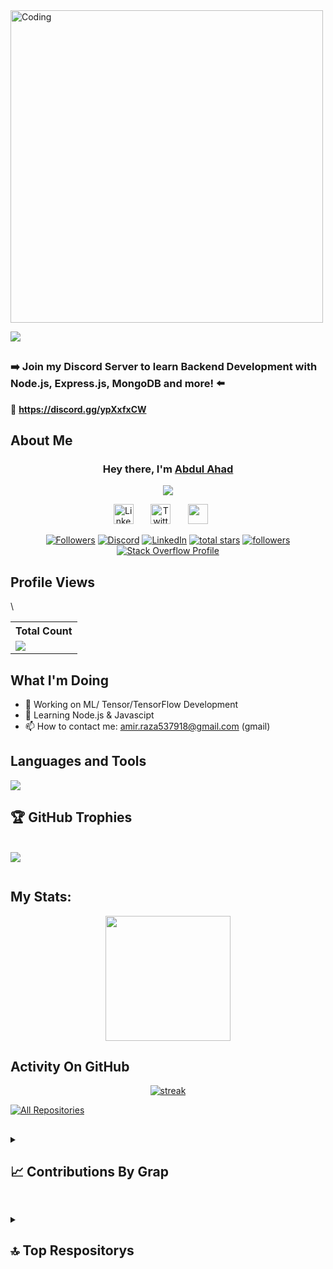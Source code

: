 <img align="center" alt="Coding" height="500" src="https://developers.giphy.com/branch/master/static/api-512d36c09662682717108a38bbb5c57d.gif">

<p>
  <!-- Typing SVG by DenverCoder1 - https://github.com/DenverCoder1/readme-typing-svg -->
  <a href="https://github.com/AbdulAhad365">
    <img src="https://readme-typing-svg.demolab.com?font=roboto&weight=1000&size=25&duration=4000&pause=1000&color=DFDF00E6&width=435&lines=ARE+YOU+INTERESTED+IN++BACKEND%3F%3F" /></a>
</p>

## 

### ➡️ **Join my Discord Server to learn Backend Development with Node.js, Express.js, MongoDB and more!** ⬅️
🔗 **https://discord.gg/ypXxfxCW**

## About Me

<p align="center">
<h3 align="center">Hey there, I'm <a href="https://github.com/AbdulAhad365">Abdul Ahad</a></h3>
</p>
<p align="center">
  <!-- Typing SVG by DenverCoder1 - https://github.com/DenverCoder1/readme-typing-svg -->
  <a href="https://github.com/AbdulAhad365">
    <img src="https://readme-typing-svg.demolab.com/?font=Fira+Code&pause=1000&color=FE7E0F&background=FCE2FF00&width=435&lines=Computer+Scientist;Always+learning+new+things;Backend+Developer;3+%2B+years+of+coding+experience" /></a>
</p>

<!-- SOCIAL MEDIA  --------------------->
<!-- SOCIAL MEDIA ICONS ARE HERE -->
<p align="center">
    <a href="https://www.linkedin.com/in/abdul-ahad-468284236/"><img width="32px" alt="LinkedIn" title="LinkedIn" src="https://i.imgur.com/yRpa1dQ.png"/></a>
  &#8287;&#8287;&#8287;&#8287;&#8287;
    <a href="https://x.com/AmirrazaAm3305"><img width="32px" alt="Twitter" title="Twitter" src="https://i.imgur.com/AixJgnm.png"/></a>
  &#8287;&#8287;&#8287;&#8287;&#8287;
    <a href="https://discord.gg/ypXxfxCW" alt="Discord" title="Dev Pro Tips Discord Server"><img width="32px" src="https://i.imgur.com/OViZO8J.png"/></a>
  &#8287;&#8287;&#8287;&#8287;&#8287;
</p>



<p align="center">
  <a href="https://discord.gg/ypXxfxCW"><img alt="Followers" title="Followers" src="https://img.shields.io/badge/-Cheap Followers-7289DA?style=for-the-badge&logo=discord&logoColor=white"/></a>
  <a href="https://discord.gg/ypXxfxCW"><img alt="Discord" title="Discord" src="https://img.shields.io/badge/-Discord-7289DA?style=for-the-badge&logo=discord&logoColor=white"/></a>
  <a href="https://www.linkedin.com/in/abdul-ahad-468284236/"><img alt="LinkedIn" title="LinkedIn" src="https://img.shields.io/badge/-LinkedIn-0A66C2?style=for-the-badge&logo=linkedin&logoColor=white"/></a>
<a href="https://github.com/AbdulAhad365?tab=repositories&sort=stargazers">
    <img alt="total stars" title="Total stars on GitHub" src="https://custom-icon-badges.demolab.com/github/stars/AbdulAhad365?color=B8B92B&style=for-the-badge&labelColor=959532&logo=star"/></a>
<a href="https://github.com/AbdulAhad365"><img alt="followers" title="Follow me on Github" src="https://img.shields.io/github/followers/AbdulAhad365?color=236ad3&style=for-the-badge&logo=github&label=Follow"/></a> 
  <a href="https://stackoverflow.com/users/27571097/abdul-ahad-aamir">
  <img alt="Stack Overflow Profile" title="View Abdul Ahad Aamir's Stack Overflow Profile" src="https://img.shields.io/badge/Stack%20Overflow-FA7343?style=for-the-badge&logo=stack-overflow&logoColor=white"/></a> 
</p>
 
## Profile Views


  <table>
    <tr>
      <!-- <th>Profile Views</th> -->
      <th>Total Count</th>
    </tr>
    <tr>
 \
      <td>
         <a href="https://github.com/AbdulAhad365"> <img src="https://komarev.com/ghpvc/?username=AbdulAhad365&style=for-the-badge&color=brightgreen"> </a>
      </td>
    </tr>
  </table>

## What I'm Doing

- 🔭 Working on ML/ Tensor/TensorFlow Development
- 🌱 Learning Node.js & Javascipt
- 📫 How to contact me: amir.raza537918@gmail.com (gmail)

## Languages and Tools

<p align="left"> <a href="https://github.com/AbdulAhad365"><img src="https://skillicons.dev/icons?i=vscode,tensorflow,github,mongodb,css,html,docker,js,nodejs"> </a> </p>

<h2 id="-github-trophies">🏆 GitHub Trophies</h2><br/>
<img src="https://readme-typing-svg.herokuapp.com?font=Open+Sans&color0000FF&width=500&lines=These+are+my+Git+Hub+contribution+Trophies....">
<p><img src="https://github-profile-trophy.vercel.app/?username=AbdulAhad365&amp;theme=onedark&amp;no-frame=false&amp;no-bg=true&amp;margin-w=4" alt=""></p>


## My Stats:
<p align="center">
<img height="200px" src="https://github-readme-stats.vercel.app/api?username=AbdulAhad365&hide_border=true&show_icons=true&count_private=true&theme=gruvbox&bg_color=151515">
</p>

## Activity On GitHub

<p align="center">
  <a href="https://github.com/AbdulAhad365">      
<img title="stats" alt="streak" src="https://github-readme-streak-stats.herokuapp.com/?user=AbdulAhad365&theme=dark&hide_border=true&stroke=f53b3b"/>
</a> 
</p>
  <a href="https://github.com/AbdulAhad365?tab=repositories&sort=stargazers"><img alt="All Repositories" title="All Repositories" src="https://custom-icon-badges.demolab.com/badge/-Click%20Here%20For%20All%20My%20Repos-1F222E?style=for-the-badge&logoColor=white&logo=repo"/></a>


## 

  

<details>
  <summary><h2>📈 Contributions By Grap</h2></summary>
  <a href="https://github.com/AbdulAhad365"><img alt="Abdul Ahad Activity Graph" src="https://github-readme-activity-graph.vercel.app/graph/?username=AbdulAhad365&bg_color=1F222E&color=F8D866&line=F85D7F&point=FFFFFF&hide_border=true" /></a>
  
</details>

##

<details>
  <summary><h2>🔝 Top Respositorys </h2></summary>
   <div style="display: flex; justify-content: space-between; flex-wrap: wrap;">
  <div>
    <a href="https://github.com/AbdulAhad365/javascript-projects">
      <img width="278" src="https://denvercoder1-github-readme-stats.vercel.app/api/pin/?username=AbdulAhad365&repo=javascript-projects&theme=react&bg_color=1F222E&title_color=F8D866&hide_border=true&icon_color=F8D866&show_icons=false" alt="github-readme-streak-stats">
    </a>
    <a href="https://github.com/AbdulAhad365/machine-learning-projects">
      <img width="278" src="https://denvercoder1-github-readme-stats.vercel.app/api/pin/?username=AbdulAhad365&repo=machine-learning-projects&theme=react&bg_color=1F222E&title_color=F8D866&hide_border=true&icon_color=F8D866&show_icons=false" alt="github-readme-streak-stats">
    </a>
    <a href="https://github.com/AbdulAhad365/Javascript-Basic">
      <img width="278" src="https://denvercoder1-github-readme-stats.vercel.app/api/pin/?username=AbdulAhad365&repo=Javascript-Basic&theme=react&bg_color=1F222E&title_color=F8D866&hide_border=true&icon_color=F8D866&show_icons=false" alt="github-readme-streak-stats">
    </a>
  </div>

  <div>
    <a href="https://github.com/AbdulAhad365/Node-Basic">
      <img width="278" src="https://denvercoder1-github-readme-stats.vercel.app/api/pin/?username=AbdulAhad365&repo=Node-Basic&theme=react&bg_color=1F222E&title_color=F8D866&hide_border=true&icon_color=F8D866&show_icons=false" alt="github-readme-streak-stats">
    </a>
    <a href="https://github.com/AbdulAhad365/Java-Programming-">
      <img width="278" src="https://denvercoder1-github-readme-stats.vercel.app/api/pin/?username=AbdulAhad365&repo=Java-Programming-&theme=react&bg_color=1F222E&title_color=F8D866&hide_border=true&icon_color=F8D866&show_icons=false" alt="github-readme-streak-stats">
    </a>
    <a href="https://github.com/AbdulAhad365/javascript-and-html-with-css">
      <img width="278" src="https://denvercoder1-github-readme-stats.vercel.app/api/pin/?username=AbdulAhad365&repo=javascript-and-html-with-css&bg_color=1F222E&title_color=F8D866&hide_border=true&icon_color=F8D866&show_icons=false" alt="github-readme-streak-stats">
    </a>
  </div>
</div>

</details>

